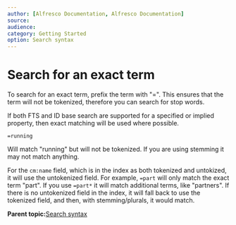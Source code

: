 ```yaml
---
author: [Alfresco Documentation, Alfresco Documentation]
source: 
audience: 
category: Getting Started
option: Search syntax
---
```


# Search for an exact term

To search for an exact term, prefix the term with "=". This ensures that the term will not be tokenized, therefore you can search for stop words.

If both FTS and ID base search are supported for a specified or implied property, then exact matching will be used where possible.

```
=running
```

Will match "running" but will not be tokenized. If you are using stemming it may not match anything.

For the `cm:name` field, which is in the index as both tokenized and untokized, it will use the untokenized field. For example, `=part` will only match the exact term "part". If you use `=part*` it will match additional terms, like "partners". If there is no untokenized field in the index, it will fall back to use the tokenized field, and then, with stemming/plurals, it would match.

**Parent topic:**[Search syntax](../concepts/rm-searchsyntax-intro.md)

